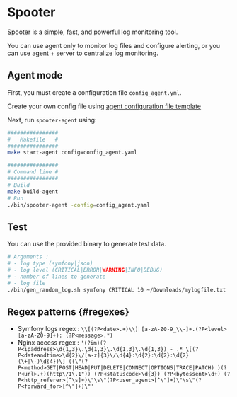 # Spooter

Spooter is a simple, fast, and powerful log monitoring tool.

You can use agent only to monitor log files and configure alerting,
or you can use agent + server to centralize log monitoring.

## Agent mode

First, you must create a configuration file `config_agent.yml`.

Create your own config file using [agent configuration file template](resources/dist/config/spooter_agent.yaml)

Next, run `spooter-agent` using:

```bash
################
#   Makefile   #
################
make start-agent config=config_agent.yaml

################
# Command line #
################
# Build
make build-agent
# Run
./bin/spooter-agent -config=config_agent.yaml
```

## Test

You can use the provided binary to generate test data.

```bash
# Arguments :
# - log type (symfony|json)
# - log level (CRITICAL|ERROR|WARNING|INFO|DEBUG)
# - number of lines to generate
# - log file
./bin/gen_random_log.sh symfony CRITICAL 10 ~/Downloads/mylogfile.txt
```

## Regex patterns {#regexes}

* Symfony logs regex : `\\[(?P<date>.+)\\] [a-zA-Z0-9_\\-]+.(?P<level>[a-zA-Z0-9]+): (?P<message>.*)`
* Nginx access
  regex : `'(?im)(?P<ipaddress>\d{1,3}\.\d{1,3}\.\d{1,3}\.\d{1,3}) - .* \[(?P<dateandtime>\d{2}\/[a-z]{3}\/\d{4}:\d{2}:\d{2}:\d{2} (\+|\-)\d{4})\] ((\"(?P<method>GET|POST|HEAD|PUT|DELETE|CONNECT|OPTIONS|TRACE|PATCH) )(?P<url>.+)(http\/1\.1")) (?P<statuscode>\d{3}) (?P<bytessent>\d+) (?P<http_referer>[^\s]+)\"\s\"(?P<user_agent>[^\"]+)\"\s\"(?P<forward_for>[^\"]+)\"'`
